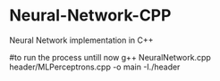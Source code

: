 # Neural-Network-CPP
Neural Network implementation in C++


#to run the process untill now
g++ NeuralNetwork.cpp header/MLPerceptrons.cpp -o main -I./header